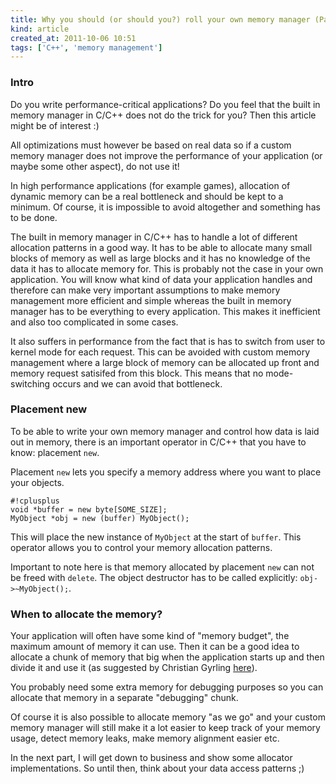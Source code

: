 ```yaml
---
title: Why you should (or should you?) roll your own memory manager (Part 1)
kind: article
created_at: 2011-10-06 10:51
tags: ['C++', 'memory management']
---
```


### Intro

Do you write performance-critical applications? Do you feel that the built in
memory manager in C/C++ does not do the trick for you? Then this
article might be of interest :)

All optimizations must however be based on real data so if a custom
memory manager does not improve the performance of your application (or maybe
some other aspect), do not use it!

In high performance applications (for example games), allocation of dynamic memory can be a
real bottleneck and should be kept to a minimum. Of course, it is
impossible to avoid altogether and something has to be done.

The built in memory manager in C/C++ has to handle a lot of different
allocation patterns in a good way. It has to be able to allocate many
small blocks of memory as well as large blocks and it has no knowledge
of the data it has to allocate memory for. This is probably not the
case in your own application. You will know what kind of data your
application handles and therefore can make very important assumptions
to make memory management more efficient and simple whereas the built in memory
manager has to be everything to every application. This makes it
inefficient and also too complicated in some cases.

It also suffers in performance from the fact that is has to switch
from user to kernel mode for each request. This can be avoided with
custom memory management where a large block of memory can be
allocated up front and memory request satisifed from this block. This
means that no mode-switching occurs and we can avoid that bottleneck.

### Placement new

To be able to write your own memory manager and control how data is
laid out in memory, there is an important operator in C/C++ that you
have to know: placement `new`.

Placement `new` lets you specify a memory address where you want to
place your objects.

    #!cplusplus
	void *buffer = new byte[SOME_SIZE];
	MyObject *obj = new (buffer) MyObject();
	
This will place the new instance of `MyObject` at the start of
`buffer`. This operator allows you to control your memory allocation
patterns.

Important to note here is that memory allocated by placement `new` can
not be freed with `delete`. The object destructor has to be called
explicitly: `obj->~MyObject();`.

### When to allocate the memory?

Your application will often have some kind of "memory budget", the
maximum amount of memory it can use. Then it can be a good idea to
allocate a chunk of memory that big when the application starts up and
then divide it and use it (as suggested by Christian Gyrling
[here](http://www.swedishcoding.com/2008/08/31/are-we-out-of-memory/)).

You probably need some extra memory for debugging purposes so you can
allocate that memory in a separate "debugging" chunk.

Of course it is also possible to allocate memory "as we go" and your
custom memory manager will still make it a lot easier to keep track of
your memory usage, detect memory leaks, make memory alignment easier
etc.

In the next part, I will get down to business and show some allocator
implementations. So until then, think about your data access patterns ;)
